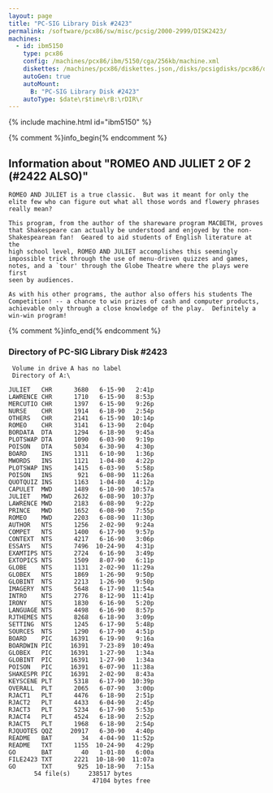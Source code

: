 ```yaml
---
layout: page
title: "PC-SIG Library Disk #2423"
permalink: /software/pcx86/sw/misc/pcsig/2000-2999/DISK2423/
machines:
  - id: ibm5150
    type: pcx86
    config: /machines/pcx86/ibm/5150/cga/256kb/machine.xml
    diskettes: /machines/pcx86/diskettes.json,/disks/pcsigdisks/pcx86/diskettes.json
    autoGen: true
    autoMount:
      B: "PC-SIG Library Disk #2423"
    autoType: $date\r$time\rB:\rDIR\r
---
```


{% include machine.html id="ibm5150" %}

{% comment %}info_begin{% endcomment %}

## Information about "ROMEO AND JULIET 2 OF 2 (#2422 ALSO)"

    ROMEO AND JULIET is a true classic.  But was it meant for only the
    elite few who can figure out what all those words and flowery phrases
    really mean?
    
    This program, from the author of the shareware program MACBETH, proves
    that Shakespeare can actually be understood and enjoyed by the non-
    Shakespearean fan!  Geared to aid students of English literature at the
    high school level, ROMEO AND JULIET accomplishes this seemingly
    impossible trick through the use of menu-driven quizzes and games,
    notes, and a `tour' through the Globe Theatre where the plays were first
    seen by audiences.
    
    As with his other programs, the author also offers his students The
    Competition! -- a chance to win prizes of cash and computer products,
    achievable only through a close knowledge of the play.  Definitely a
    win-win program!
{% comment %}info_end{% endcomment %}


### Directory of PC-SIG Library Disk #2423

     Volume in drive A has no label
     Directory of A:\

    JULIET   CHR      3680   6-15-90   2:41p
    LAWRENCE CHR      1710   6-15-90   8:53p
    MERCUTIO CHR      1397   6-15-90   9:26p
    NURSE    CHR      1914   6-18-90   2:54p
    OTHERS   CHR      2141   6-15-90  10:14p
    ROMEO    CHR      3141   6-13-90   2:04p
    BORDATA  DTA      1294   6-18-90   9:45a
    PLOTSWAP DTA      1090   6-03-90   9:19p
    POISON   DTA      5034   6-30-90   4:30p
    BOARD    INS      1311   6-10-90   1:36p
    MWORDS   INS      1121   1-04-80   4:22p
    PLOTSWAP INS      1415   6-03-90   5:58p
    POISON   INS       921   6-08-90  11:26a
    QUOTQUIZ INS      1163   1-04-80   4:12p
    CAPULET  MWD      1489   6-10-90  10:57a
    JULIET   MWD      2632   6-08-90  10:37p
    LAWRENCE MWD      2183   6-08-90   9:22p
    PRINCE   MWD      1652   6-08-90   7:55p
    ROMEO    MWD      2203   6-08-90  11:30p
    AUTHOR   NTS      1256   2-02-90   9:24a
    COMPET   NTS      1400   6-17-90   9:57p
    CONTEXT  NTS      4217   6-16-90   3:06p
    ESSAYS   NTS      7496  10-24-90   4:31p
    EXAMTIPS NTS      2724   6-16-90   3:49p
    EXTOPICS NTS      1509   8-07-90   6:11p
    GLOBE    NTS      1131   2-02-90  11:29a
    GLOBEX   NTS      1869   1-26-90   9:50p
    GLOBINT  NTS      2213   1-26-90   9:50p
    IMAGERY  NTS      5648   6-17-90  11:54a
    INTRO    NTS      2776   8-12-90  11:41p
    IRONY    NTS      1830   6-16-90   5:20p
    LANGUAGE NTS      4498   6-16-90   8:57p
    RJTHEMES NTS      8268   6-18-90   3:09p
    SETTING  NTS      1245   6-17-90   5:48p
    SOURCES  NTS      1290   6-17-90   4:51p
    BOARD    PIC     16391   6-19-90   9:16a
    BOARDWIN PIC     16391   7-23-89  10:49a
    GLOBEX   PIC     16391   1-27-90   1:34a
    GLOBINT  PIC     16391   1-27-90   1:34a
    POISON   PIC     16391   6-07-90  11:38a
    SHAKESPR PIC     16391   2-02-90   8:43a
    KEYSCENE PLT      5318   6-17-90  10:39p
    OVERALL  PLT      2065   6-07-90   3:00p
    RJACT1   PLT      4476   6-18-90   2:51p
    RJACT2   PLT      4433   6-04-90   2:45p
    RJACT3   PLT      5234   6-17-90   5:53p
    RJACT4   PLT      4524   6-18-90   2:52p
    RJACT5   PLT      1968   6-18-90   2:54p
    RJQUOTES QQZ     20917   6-30-90   4:40p
    README   BAT        34   4-04-90  11:52p
    README   TXT      1155  10-24-90   4:29p
    GO       BAT        40   1-01-80   6:00a
    FILE2423 TXT      2221  10-18-90  11:07a
    GO       TXT       925  10-18-90   7:15a
           54 file(s)     238517 bytes
                           47104 bytes free
